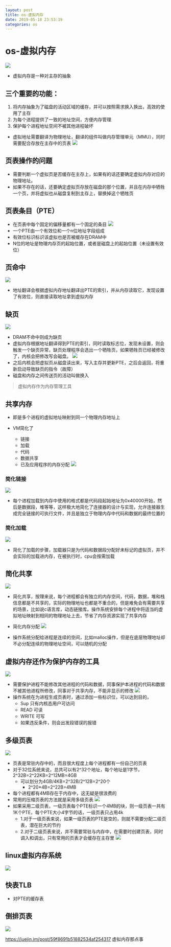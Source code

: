 ```yaml
--- 
layout: post 
title: os-虚拟内存 
date: 2019-05-18 23:53:19 
categories: os 
---
```

# os-虚拟内存
![](/images/20190522163511498_1692134819.png)
* 虚拟内存是一种对主存的抽象
## 三个重要的功能：
1. 将内存抽象为了磁盘的活动区域的缓存，并可以按照需求换入换出，高效的使用了主存
2. 为每个进程提供了一致的地址空间，方便内存管理
3. 保护每个进程地址空间不被其他进程破坏

* 虚拟地址需要翻译为物理地址，翻译的组件叫做内存管理单元（MMU），同时需要配合存放在主存中的页表
![](/images/20190516182240374_302515801.png)
## 页表操作的问题
* 需要判断一个虚拟页是否缓存在主存上，如果有的话还要确定虚拟内存对应的物理地址。
* 如果不存在的话，还要确定虚拟页存放在磁盘的那个位置，并且在内存中牺牲一个页，并将虚拟也从磁盘复制到主存上，替换掉这个牺牲页


## 页表条目（PTE）
* 在页表中每个固定的偏移量都有一个固定的条目
![](/images/20190516182306658_1289274958.png)
* 一个PTE由一个有效位和一个n位地址字段组成
* 有效位标识标识该虚拟也是否被缓存在DRAM中
* N位的地址是物理内存页的起始位置，或者是磁盘上的起始位置（未设置有效位）

## 页命中
![](/images/20190516182335561_734220876.png)

* 地址翻译会根据虚拟内存地址翻译出PTE的索引，并从内存读取它，发现设置了有效位，则直接读取地址拿到虚拟内存

## 缺页
![](/images/20190516182816303_1625350611.png)

* DRAM不命中则成为缺页
* 虚拟内存根据地址翻译得到PTE的索引，同时读取标志位，发现未设置，则会触发一个缺页异常，缺页处理程序会选出一个牺牲页，如果牺牲页已经被修改了，内核会把修改写会磁盘。
![](/images/20190516183019865_1275729237.png)
* 之后内核会把虚拟页从磁盘读出来，写入主存并更新PTE，之后会返回，将重新启动导致缺页的指令（故障）
* 磁盘和内存之间传送页的活动叫做换入

> 虚拟内存作为内存管理工具

## 共享内存
* 即是多个进程的虚拟地址映射到同一个物理内存地址上

* VM简化了
    * 链接
    * 加载
    * 代码
    * 数据共享
    * 已及应用程序的内存分配
![](/images/20190516183059453_704554611.png)
### 简化链接 
![](/images/20190516183339222_747891704.png)
* 每个进程加载到内存中使用的格式都是代码段起始地址为0x40000开始，然后是数据段，堆等等，这样极大地简化了连接器的设计与实现，允许连接器生成完全链接的可执行文件，并且是独立于物理内存中代码和数据的最终位置的

### 简化加载
![](/images/20190516183303719_1521439619.png)

* 简化了加载的步骤，加载器只是为代码和数据段分配好未标记的虚拟页，并不会实际的加载进内存，在被执行时，cpu会按需加载

## 简化共享
![](/images/20190516183156260_1822464792.png)

* 简化共享，按理来说，每个进程都会有独立的内存空间，代码，数据，堆和栈信息都是不共享的，实际的物理地址也都是不重合的，但是难免会有需要共享的场景，比如说c语言库，动态链接库。操作系统安排每个进程中将适当的虚拟地址映射到相同的物理地址上去，节省了内存资源实现了共享内存

* 简化内存分配
![](/images/20190516183436993_594083237.png)
* 操作系统分配给进程是连续的空间，比如malloc操作，但是在底层物理地址却不必分配连续的物理地址空间，可以随机的分配

## 虚拟内存还作为保护内存的工具
![](/images/20190516183510325_1105489356.png)

* 需要保护进程不能修改其他进程的代码和数据，同事保护本进程的代码和数据不被其他进程所修改，同事对于共享内存，不能非显示的修改
![](/images/20190516183528739_2078576095.png)
* 操作系统在为进程生成页表时，通过添加一些标识位，可以达到目的，
    * Sup 只有内核态用户可访问
    * READ 可读
    * WRITE 可写
    * 如果违反条件，则会出发段错误的报错


## 多级页表
![](/images/20190516183550780_1511942916.png)

* 页表是常驻内存中的，而且很大程度上每个进程都有一份自己的页表
* 对于32位系统来说，总共可以有2^32个地址，每个地址是1字节，2^32B=2^22KB=2^12MB=4GB
    * 可以划分为4GB/4KB=2^32B/2^12B=2^20个
        * 2^20*4B=2^22B=4MB
* 每个进程都有4MB存在于内存中，这无疑是很浪费的
* 常用的压缩页表的方法就是采用多级页表
![](/images/20190516183609714_50594261.png)
* 如果采用二级页表，一级页表每个PTE标识一个4MB的块，则一级页表一共有1K个PTE，每个PTE大小4字节的话，一级页表只占用4k
    * 1.对于一级页表来说，如果一级页表的PTE是空的，则就不需要分配二级页表，潜在巨大的节约
    * 2.对于二级页表来说，并不需要常驻与内存中，在需要时创建页表，同时调入和调出，只有常用的页表才会缓存在主存里
![](/images/20190516183625672_2081704062.png)

## linux虚拟内存系统
![](/images/20190516183645822_396593110.png)

## 快表TLB
* 对PTE的缓存表
## 倒排页表
![](/images/20190522180743394_583965712.png)

https://juejin.im/post/59f8691b51882534af254317 虚拟内存那点事

